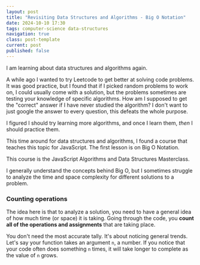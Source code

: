 ```yaml
---
layout: post
title: "Revisiting Data Structures and Algorithms - Big O Notation"
date: 2024-10-10 17:30
tags: computer-science data-structures
navigation: true
class: post-template
current: post
published: false
---
```


I am learning about data structures and algorithms again.

A while ago I wanted to try Leetcode to get better at solving code problems. It was good practice, but I found that if I picked random problems to work on, I could usually come with a solution, but the problems sometimes are testing your knowledge of specific algorithms. How am I supposed to get the "correct" answer if I have never studied the algorithm? I don't want to just google the answer to every question, this defeats the whole purpose.

I figured I should try learning more algorithms, and once I learn them, <em>then</em> I should practice them.

This time around for data structures and algorithms, I found a course that teaches this topic for JavaScript. The first lesson is on Big O Notation.

This course is the JavaScript Algorithms and Data Structures Masterclass.

I generally understand the concepts behind Big O, but I sometimes struggle to analyze the time and space complexity for different solutions to a problem.

### Counting operations

The idea here is that to analyze a solution, you need to have a general idea of how much time (or space) it is taking. Going through the code, you <strong>count all of the operations and assignments</strong> that are taking place.

You don't need the most accurate tally. It's about noticing general trends. Let's say your function takes an argument `n`, a number. If you notice that your code often does something `n` times, it will take longer to complete as the value of `n` grows.
